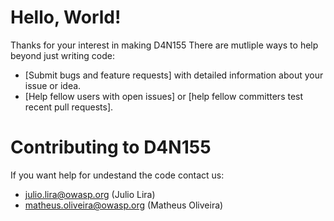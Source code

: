 # Hello, World!

Thanks for your interest in making D4N155 
There are mutliple ways to help beyond just writing code:
 - [Submit bugs and feature requests] with detailed information about your issue or idea.
 - [Help fellow users with open issues] or [help fellow committers test recent pull requests].

# Contributing to D4N155
If you want help for undestand the code contact us:
 * julio.lira@owasp.org (Julio Lira)
 * matheus.oliveira@owasp.org (Matheus Oliveira)
